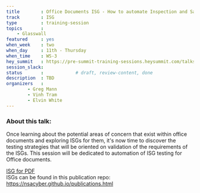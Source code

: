 ```yaml
---
title        : Office Documents ISG - How to automate Inspection and Sanitization Guidance testing
track        : ISG
type         : training-session
topics       :
    - Glasswall
featured     : yes
when_week    : two
when_day     : 11th - Thursday
when_time    : WS-3
hey_summit   : https://pre-summit-training-sessions.heysummit.com/talks/office-documents-isg-how-to-automate-inspection-and-sanitization-guidance-testing-5pm-bst/
session_slack:
status       :            # draft, review-content, done
description  : TBD
organizers   :
        - Greg Mann
        - Vinh Tram
        - Elvin White
---
```


### About this talk:

Once learning about the potential areas of concern that exist within office documents and exploring ISGs for them, it's now time to discover the testing strategies that will be oriented on validation of the requirements of the ISGs. This session will be dedicated to automation of ISG testing for Office documents.  

[ISG for PDF](https://apps.nsa.gov/iaarchive/library/reports/pdf_inspection_and_sanitization_guidance_v1_0-20171206.cfm)  
ISGs can be found in this publication repo:
https://nsacyber.github.io/publications.html  

